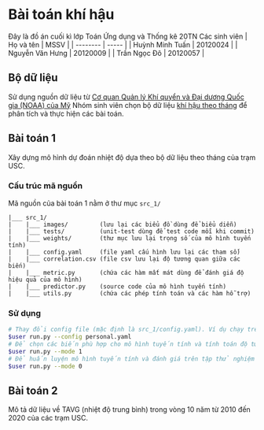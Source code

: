 # Bài toán khí hậu
Đây là đồ án cuối kì lớp Toán Ứng dụng và Thống kê 20TN
Các sinh viên
| Họ và tên     | MSSV      |
| --------      | -----     |
| Huỳnh Minh Tuấn | 20120024 |
| Nguyễn Văn Hưng | 20120009 |
| Trần Ngọc Đô    | 20120057 |

## Bộ dữ liệu
Sử dụng nguồn dữ liệu từ [Cơ quan Quản lý Khí quyển và Đại dương Quốc gia (NOAA) của Mỹ](https://www.ncdc.noaa.gov/cdo-web/datasets)
Nhóm sinh viên chọn bộ dữ liệu [khí hậu theo tháng](data/) để phân tích và thực hiện các bài toán.

## Bài toán 1
Xây dựng mô hình dự đoán nhiệt độ dựa theo bộ dữ liệu theo tháng của trạm USC.

### Cấu trúc mã nguồn
Mã nguồn của bài toán 1 nằm ở thư mục `src_1/`

```
|___ src_1/
|    |___ images/         (lưu lại các biểu đồ dùng để biểu diễn)
|    |___ tests/          (unit-test dùng để test code mỗi khi commit)
|    |___ weights/        (thư mục lưu lại trọng số của mô hình tuyến tính)
|    |___ config.yaml     (file yaml cấu hình lưu lại các tham số)
|    |___ correlation.csv (file csv lưu lại độ tương quan giữa các biến)
|    |___ metric.py       (chứa các hàm mất mát dùng để đánh giá độ hiệu quả của mô hình)
|    |___ predictor.py    (source code của mô hình tuyến tính)
|    |___ utils.py        (chứa các phép tính toán và các hàm hỗ trợ)
```

### Sử dụng
```bash
# Thay đổi config file (mặc định là src_1/config.yaml). Ví dụ chạy trên personal.yaml
$user run.py --config personal.yaml 
# Để chọn các biến phù hợp cho mô hình tuyến tính và tính toán độ tương quan giữa các biến
$user run.py --mode 1
# Để huấn luyện mô hình tuyến tính và đánh giá trên tập thử nghiệm
$user run.py --mode 0
```

## Bài toán 2
Mô tả dữ liệu về TAVG (nhiệt độ trung bình) trong vòng 10 năm từ 2010 đến 2020 của các trạm USC.